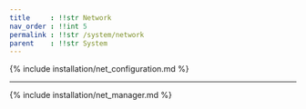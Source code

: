 ```yaml
---
title     : !!str Network
nav_order : !!int 5
permalink : !!str /system/network
parent    : !!str System
---
```


{% include installation/net_configuration.md %}

---

{% include installation/net_manager.md %}
